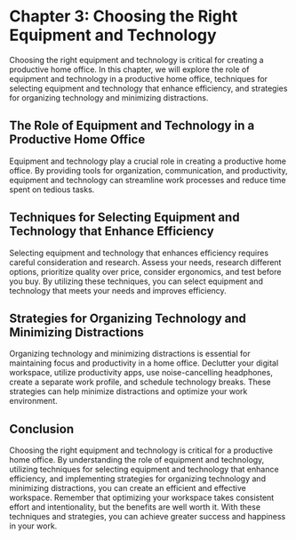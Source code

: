 Chapter 3: Choosing the Right Equipment and Technology
======================================================

Choosing the right equipment and technology is critical for creating a productive home office. In this chapter, we will explore the role of equipment and technology in a productive home office, techniques for selecting equipment and technology that enhance efficiency, and strategies for organizing technology and minimizing distractions.

The Role of Equipment and Technology in a Productive Home Office
----------------------------------------------------------------

Equipment and technology play a crucial role in creating a productive home office. By providing tools for organization, communication, and productivity, equipment and technology can streamline work processes and reduce time spent on tedious tasks.

Techniques for Selecting Equipment and Technology that Enhance Efficiency
-------------------------------------------------------------------------

Selecting equipment and technology that enhances efficiency requires careful consideration and research. Assess your needs, research different options, prioritize quality over price, consider ergonomics, and test before you buy. By utilizing these techniques, you can select equipment and technology that meets your needs and improves efficiency.

Strategies for Organizing Technology and Minimizing Distractions
----------------------------------------------------------------

Organizing technology and minimizing distractions is essential for maintaining focus and productivity in a home office. Declutter your digital workspace, utilize productivity apps, use noise-cancelling headphones, create a separate work profile, and schedule technology breaks. These strategies can help minimize distractions and optimize your work environment.

Conclusion
----------

Choosing the right equipment and technology is critical for a productive home office. By understanding the role of equipment and technology, utilizing techniques for selecting equipment and technology that enhance efficiency, and implementing strategies for organizing technology and minimizing distractions, you can create an efficient and effective workspace. Remember that optimizing your workspace takes consistent effort and intentionality, but the benefits are well worth it. With these techniques and strategies, you can achieve greater success and happiness in your work.
